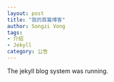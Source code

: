 ```yaml
---
layout: post
title: "我的首篇博客"
author: Songzi Vong
tags:
- 介绍
- Jekyll
category: 公告
---
```


The jekyll blog system was running.
